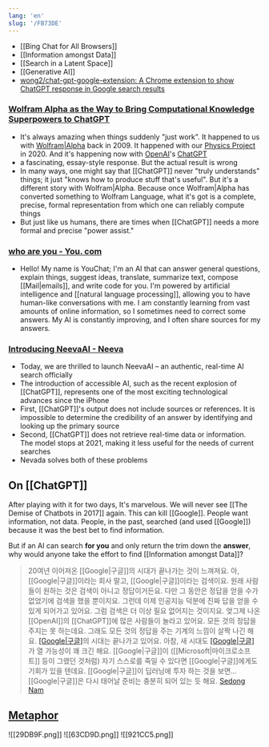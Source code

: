 ```yaml
---
lang: 'en'
slug: '/FB73DE'
---
```


- [[Bing Chat for All Browsers]]
- [[Information amongst Data]]
- [[Search in a Latent Space]]
- [[Generative AI]]
- [wong2/chat-gpt-google-extension: A Chrome extension to show ChatGPT response in Google search results](https://github.com/wong2/chat-gpt-google-extension)

### [Wolfram Alpha as the Way to Bring Computational Knowledge Superpowers to ChatGPT](https://writings.stephenwolfram.com/2023/01/wolframalpha-as-the-way-to-bring-computational-knowledge-superpowers-to-chatgpt/)

- It's always amazing when things suddenly "just work". It happened to us with [Wolfram|Alpha](https://www.wolframalpha.com/) back in 2009. It happened with our [Physics Project](https://www.wolframphysics.org/) in 2020. And it's happening now with [OpenAI](https://openai.com/)'s [ChatGPT](https://chat.openai.com/chat)
- a fascinating, essay-style response. But the actual result is wrong
- In many ways, one might say that [[ChatGPT]] never "truly understands" things; it just "knows how to produce stuff that's useful". But it's a different story with Wolfram|Alpha. Because once Wolfram|Alpha has converted something to Wolfram Language, what it's got is a complete, precise, formal representation from which one can reliably compute things
- But just like us humans, there are times when [[ChatGPT]] needs a more formal and precise "power assist."

### [who are you - You. com](https://you.com/search?q=who+are+you&tbm=youchat)

- Hello! My name is YouChat; I'm an AI that can answer general questions, explain things, suggest ideas, translate, summarize text, compose [[Mail|emails]], and write code for you. I'm powered by artificial intelligence and [[natural language processing]], allowing you to have human-like conversations with me. I am constantly learning from vast amounts of online information, so I sometimes need to correct some answers. My AI is constantly improving, and I often share sources for my answers.

### [Introducing NeevaAI - Neeva](https://neeva.com/blog/introducing-neevaai)

- Today, we are thrilled to launch NeevaAI – an authentic, real-time AI search officially
- The introduction of accessible AI, such as the recent explosion of [[ChatGPT]], represents one of the most exciting technological advances since the iPhone
- First, [[ChatGPT]]'s output does not include sources or references. It is impossible to determine the credibility of an answer by identifying and looking up the primary source
- Second, [[ChatGPT]] does not retrieve real-time data or information. The model stops at 2021, making it less useful for the needs of current searches
- Nevada solves both of these problems

## On [[ChatGPT]]

After playing with it for two days, It's marvelous.
We will never see [[The Demise of Chatbots in 2017]] again.
This can kill [[Google]].
People want information, not data.
People, in the past, searched (and used [[Google]]) because it was the best bet to find information.

But if an AI can search **for you** and only return the trim down the **answer**, why would anyone take the effort to find [[Information amongst Data]]?

> 20여년 이어져온 [[Google|구글]]의 시대가 끝나가는 것이 느껴져요. 아, [[Google|구글]]이라는 회사 말고, [[Google|구글]]이라는 검색이요. 원래 사람들이 원하는 것은 검색이 아니고 정답이거든요. 다만 그 동안은 정답을 얻을 수가 없었기에 검색을 했을 뿐이지요. 그런데 이제 인공지능 덕분에 진짜 답을 얻을 수 있게 되어가고 있어요. 그럼 검색은 더 이상 필요 없어지는 것이지요. 엊그제 나온 [[OpenAI]]의 [[ChatGPT]]에 많은 사람들이 놀라고 있어요. 모든 것의 정답을 주지는 못 하는데요. 그래도 모든 것의 정답을 주는 기계의 느낌이 살짝 나긴 해요. [[Google|구글]](검색)의 시대는 끝나가고 있어요. 아참, 새 시대도 [[Google|구글]](회사)가 열 가능성이 꽤 크긴 해요. [[Google|구글]]이 ([[Microsoft|마이크로소프트]] 등이 그랬던 것처럼) 자기 스스로를 죽일 수 있다면 [[Google|구글]]에게도 기회가 있을 텐데요. [[Google|구글]]이 딥러닝에 투자 하는 것을 보면... [[Google|구글]]은 다시 태어날 준비는 충분히 되어 있는 듯 해요. [Sedong Nam](https://www.facebook.com/dgtgrade/posts/5846987125360105)

## [Metaphor](https://metaphor.systems/)

![[29DB9F.png]]
![[63CD9D.png]]
![[921CC5.png]]
